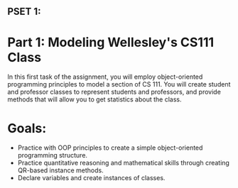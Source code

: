 ## PSET 1:
# Part 1: Modeling Wellesley's CS111 Class
  In this first task of the assignment, you will employ object-oriented programming principles to model a section of CS 111. You will create student and professor classes to represent students and professors, and provide methods that will allow you to get statistics about the class.
# Goals:
* Practice with OOP principles to create a simple object-oriented programming structure.
* Practice quantitative reasoning and mathematical skills through creating QR-based instance methods.
* Declare variables and create instances of classes.
